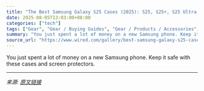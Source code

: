 ```yaml
---
title: "The Best Samsung Galaxy S25 Cases (2025): S25, S25+, S25 Ultra, and S25 Edge"
date: 2025-08-05T13:03:00+08:00
categories: ["tech"]
tags: ["Gear", "Gear / Buying Guides", "Gear / Products / Accessories", "Gear / Products / Phones", "Shopping", "Samsung", "buying guides", "cases", "Accessories and Peripherals", "phones", "Android", "smartphones", "accessories", "Buying Guide"]
summary: "You just spent a lot of money on a new Samsung phone. Keep it safe with these cases and screen protectors."
source_url: "https://www.wired.com/gallery/best-samsung-galaxy-s25-cases-and-accessories/"
---
```


You just spent a lot of money on a new Samsung phone. Keep it safe with these cases and screen protectors.

---

*来源: [原文链接](https://www.wired.com/gallery/best-samsung-galaxy-s25-cases-and-accessories/)*
